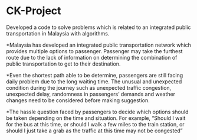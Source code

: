 # CK-Project
Developed a code to solve problems which is related to an integrated public transportation in Malaysia with algorithms.

*Malaysia has developed an integrated public transportation network which provides multiple options to passenger. 
Passenger may take the furthest route due to the lack of information on determining the combination of public transportation to get to their destination.

*Even the shortest path able to be determine, passengers are still facing daily problem due to the long waiting time. 
The unusual and unexpected condition during the journey such as unexpected traffic congestion, unexpected delay, randomness in passengers’ demands and weather changes need to be considered before making suggestion.

*The hassle question faced by passengers to decide which options should be taken depending on the time and situation. 
For example, “Should I wait for the bus at this time, or should I walk a few miles to the train station, or should I just take a grab as the traffic at this time may not be congested”
